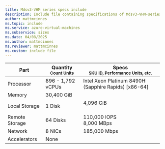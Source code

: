```yaml
---
title: Mdsv3-VHM series specs include
description: Include file containing specifications of Mdsv3-VHM-series VM sizes.
author: mattmcinnes
ms.topic: include
ms.service: azure-virtual-machines
ms.subservice: sizes
ms.date: 04/08/2025
ms.author: mattmcinnes
ms.reviewer: mattmcinnes
ms.custom: include file
---
```

| Part | Quantity <br><sup>Count Units | Specs <br><sup>SKU ID, Performance Units, etc.  |
|---|---|---|
| Processor      | 896 - 1,792 vCPUs       | Intel Xeon Platinum 8490H (Sapphire Rapids) [x86-64]                   |
| Memory         | 30,400 GiB          |                      |
| Local Storage  | 1 Disk           | 4,096 GiB <br> <br>                   |
| Remote Storage | 64 Disks    | 110,000 IOPS <br>8,000 MBps |
| Network        | 8 NICs          | 185,000 Mbps              |
| Accelerators   | None              |                       |
